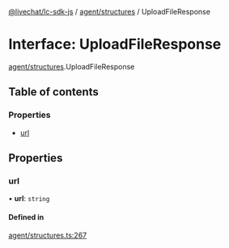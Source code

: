 [@livechat/lc-sdk-js](../README.md) / [agent/structures](../modules/agent_structures.md) / UploadFileResponse

# Interface: UploadFileResponse

[agent/structures](../modules/agent_structures.md).UploadFileResponse

## Table of contents

### Properties

- [url](agent_structures.UploadFileResponse.md#url)

## Properties

### url

• **url**: `string`

#### Defined in

[agent/structures.ts:267](https://github.com/livechat/lc-sdk-js/blob/951da85/src/agent/structures.ts#L267)
